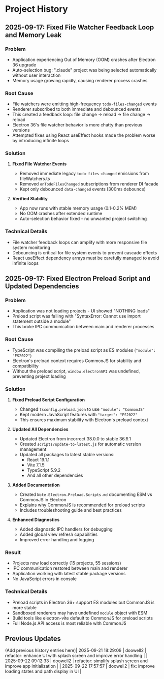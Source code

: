 # Project History

## 2025-09-17: Fixed File Watcher Feedback Loop and Memory Leak

### Problem
- Application experiencing Out of Memory (OOM) crashes after Electron 36 upgrade
- Auto-selection bug: ".claude" project was being selected automatically without user interaction
- Memory usage growing rapidly, causing renderer process crashes

### Root Cause
- File watchers were emitting high-frequency `todo-files-changed` events
- Renderer subscribed to both immediate and debounced events
- This created a feedback loop: file change → reload → file change → reload
- Electron 36's file watcher behavior is more chatty than previous versions
- Attempted fixes using React useEffect hooks made the problem worse by introducing infinite loops

### Solution
1. **Fixed File Watcher Events**
   - Removed immediate legacy `todo-files-changed` emissions from fileWatchers.ts
   - Removed `onTodoFilesChanged` subscriptions from renderer DI facade
   - Kept only debounced `data-changed` events (300ms debounce)

2. **Verified Stability**
   - App now runs with stable memory usage (0.1-0.2% MEM)
   - No OOM crashes after extended runtime
   - Auto-selection behavior fixed - no unwanted project switching

### Technical Details
- File watcher feedback loops can amplify with more responsive file system monitoring
- Debouncing is critical for file system events to prevent cascade effects
- React useEffect dependency arrays must be carefully managed to avoid infinite loops

## 2025-09-17: Fixed Electron Preload Script and Updated Dependencies

### Problem
- Application was not loading projects - UI showed "NOTHING loads"
- Preload script was failing with "SyntaxError: Cannot use import statement outside a module"
- This broke IPC communication between main and renderer processes

### Root Cause
- TypeScript was compiling the preload script as ES modules (`"module": "ES2022"`)
- Electron's preload context requires CommonJS for stability and compatibility
- Without the preload script, `window.electronAPI` was undefined, preventing project loading

### Solution
1. **Fixed Preload Script Configuration**
   - Changed `tsconfig.preload.json` to use `"module": "CommonJS"`
   - Kept modern JavaScript features with `"target": "ES2022"`
   - This ensures maximum stability with Electron's preload context

2. **Updated All Dependencies**
   - Updated Electron from incorrect 38.0.0 to stable 36.9.1
   - Created `scripts/update-to-latest.js` for automatic version management
   - Updated all packages to latest stable versions:
     - React 19.1.1
     - Vite 7.1.5
     - TypeScript 5.9.2
     - And all other dependencies

3. **Added Documentation**
   - Created `Note.Electron.Preload.Scripts.md` documenting ESM vs CommonJS in Electron
   - Explains why CommonJS is recommended for preload scripts
   - Includes troubleshooting guide and best practices

4. **Enhanced Diagnostics**
   - Added diagnostic IPC handlers for debugging
   - Added global view refresh capabilities
   - Improved error handling and logging

### Result
- Projects now load correctly (15 projects, 55 sessions)
- IPC communication restored between main and renderer
- Application working with latest stable package versions
- No JavaScript errors in console

### Technical Details
- Preload scripts in Electron 36+ support ES modules but CommonJS is more stable
- Sandboxed renderers may have undefined `module` object with ESM
- Build tools like electron-vite default to CommonJS for preload scripts
- Full Node.js API access is most reliable with CommonJS

## Previous Updates
(Add previous history entries here)| 2025-09-21 18:29:09 | doowell2 | refactor: enhance UI with splash screen and improve error handling |
| 2025-09-22 09:12:33 | doowell2 | refactor: simplify splash screen and improve app initialization |
| 2025-09-22 17:57:57 | doowell2 | fix: improve loading states and path display in UI |
